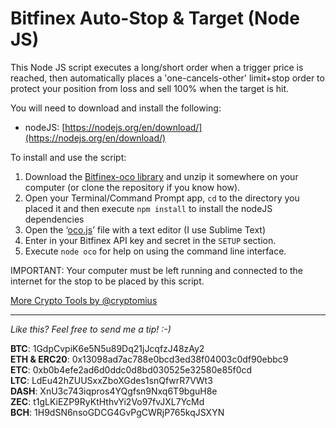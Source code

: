 # Bitfinex Auto-Stop & Target (Node JS)

This Node JS script executes a long/short order when a trigger price is reached, then automatically places a 'one-cancels-other' limit+stop order to protect your position from loss and sell 100% when the target is hit.

You will need to download and install the following:

* nodeJS: [https://nodejs.org/en/download/](https://nodejs.org/en/download/)

To install and use the script:

1. Download the [Bitfinex-oco library](https://github.com/cryptomius/Bitfinex-oco/archive/master.zip) and unzip it somewhere on your computer (or clone the repository if you know how).
2. Open your Terminal/Command Prompt app, `cd` to the directory you placed it and then execute `npm install` to install the nodeJS dependencies
3. Open the ‘[oco.js](https://raw.githubusercontent.com/cryptomius/Bitfinex-oco/master/oco.js)’ file with a text editor (I use Sublime Text)
4. Enter in your Bitfinex API key and secret in the `SETUP` section.
5. Execute `node oco` for help on using the command line interface.

IMPORTANT: Your computer must be left running and connected to the internet for the stop to be placed by this script.

[More Crypto Tools by @cryptomius](https://github.com/cryptomius/Cryptomius-Crypto-Tools-Overview)

---
*Like this? Feel free to send me a tip! :-)*

**BTC**: 1GdpCvpiK6e5N5u89Dq21jJcqfzJ48zAy2  
**ETH & ERC20**: 0x13098ad7ac788e0bcd3ed38f04003c0df90ebbc9  
**ETC**: 0xb0b4efe2ad6d0ddc0d8bd030525e32580e85f0cd  
**LTC**: LdEu42hZUUSxxZboXGdes1snQfwrR7VWt3  
**DASH**: XnU3c743iqpros4YQgfsn9Nxq6T9bguH8e  
**ZEC**: t1gLKiEZP9RyKtHthvYi2Vo97fvJXL7YcMd  
**BCH**: 1H9dSN6nsoGDCG4GvPgCWRjP765kqJSXYN

